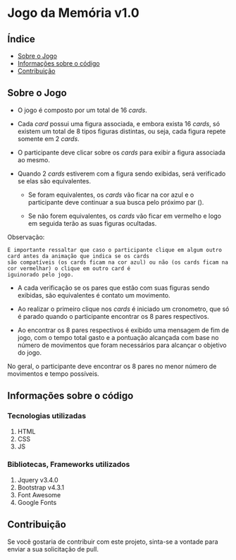 # Jogo da Memória v1.0

## Índice

* [Sobre o Jogo](#Sobre-o-Jogo)
* [Informações sobre o código](#Informações-sobre-o-código)
* [Contribuição](#Contribuição)

## Sobre o Jogo

- O jogo é composto por um total de 16 _cards_.

- Cada _card_ possui uma figura associada, e embora exista 16 _cards_, só existem um total de 8 tipos figuras distintas, ou seja, cada figura repete somente em 2 _cards_.

- O participante deve clicar sobre os _cards_ para exibir a figura associada ao mesmo.

- Quando 2 _cards_ estiverem com a figura sendo exibidas, será verificado se elas são equivalentes.

  - Se foram equivalentes, os _cards_ vão ficar na cor azul e o participante deve continuar a sua busca pelo próximo par ().
  
  - Se não forem equivalentes, os _cards_ vão ficar em vermelho e logo em seguida terão as suas figuras ocultadas.

Observação:

    É importante ressaltar que caso o participante clique em algum outro card antes da animação que indica se os cards 
    são compatíveis (os cards ficam na cor azul) ou não (os cards ficam na cor vermelhar) o clique em outro card é 
    iguinorado pelo jogo.

- A cada verificação se os pares que estão com suas figuras sendo exibidas, são equivalentes é contato um movimento.

- Ao realizar o primeiro clique nos _cards_ é iniciado um cronometro, que só é parado quando o participante encontrar os 8 pares respectivos.

- Ao encontrar os 8 pares respectivos é exibido uma mensagem de fim de jogo, com o tempo total gasto e a pontuação alcançada com base no número de movimentos que foram necessários para alcançar o objetivo do jogo.

No geral, o participante deve encontrar os 8 pares no menor número de movimentos e tempo possíveis.

## Informações sobre o código

### Tecnologias utilizadas

1. HTML
2. CSS
3. JS

### Bibliotecas, Frameworks utilizados

1. Jquery v3.4.0
2. Bootstrap v4.3.1
3. Font Awesome
4. Google Fonts

## Contribuição

Se você gostaria de contribuir com este projeto, sinta-se a vontade para enviar a sua solicitação de pull.
